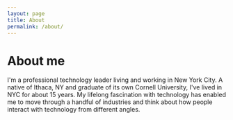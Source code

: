 ```yaml
---
layout: page
title: About
permalink: /about/
---
```


# About me

I'm a professional technology leader living and working in New York City. A native of Ithaca, NY and graduate of its own Cornell University, I've lived in NYC for about 15 years. My lifelong fascination with technology has enabled me to move through a handful of industries and think about how people interact with technology from different angles.



